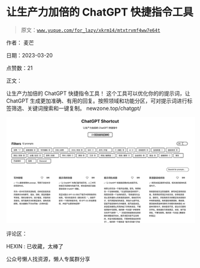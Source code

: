 # 让生产力加倍的 ChatGPT 快捷指令工具

> 原文：[`www.yuque.com/for_lazy/xkrm14/mtxtrvmf4ww7e64t`](https://www.yuque.com/for_lazy/xkrm14/mtxtrvmf4ww7e64t)



作者： 麦芒



日期：2023-03-20



点赞数：21



正文：



让生产力加倍的 ChatGPT 快捷指令工具！ 这个工具可以优化你的的提示词，让 ChatGPT 生成更加准确、有用的回复。按照领域和功能分区，可对提示词进行标签筛选、关键词搜索和一键复制。 newzone.top/chatgpt/



![](img/d686dbaf29c991156a2f1ffa1f844d13.png)  

评论区：



HEXIN : 已收藏，太棒了



公众号懒人找资源，懒人专属群分享


